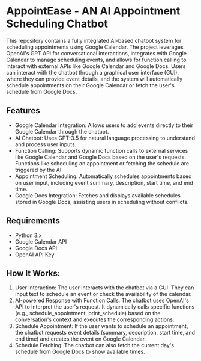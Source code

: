 # AppointEase - AN AI Appointment Scheduling Chatbot

This repository contains a fully integrated AI-based chatbot system for scheduling appointments using Google Calendar. The project leverages OpenAI's GPT API for conversational interactions, integrates with Google Calendar to manage scheduling events, and allows for function calling to interact with external APIs like Google Calendar and Google Docs. Users can interact with the chatbot through a graphical user interface (GUI), where they can provide event details, and the system will automatically schedule appointments on their Google Calendar or fetch the user's schedule from Google Docs.

## Features
- Google Calendar Integration: Allows users to add events directly to their Google Calendar through the chatbot.
- AI Chatbot: Uses GPT-3.5 for natural language processing to understand and process user inputs.
- Function Calling: Supports dynamic function calls to external services like Google Calendar and Google Docs based on the user's requests. Functions like scheduling an appointment or fetching the schedule are triggered by the AI.
- Appointment Scheduling: Automatically schedules appointments based on user input, including event summary, description, start time, and end time.
- Google Docs Integration: Fetches and displays available schedules stored in Google Docs, assisting users in scheduling without conflicts.

## Requirements
- Python 3.x
- Google Calendar API
- Google Docs API
- OpenAI API Key

## How It Works:
1. User Interaction: The user interacts with the chatbot via a GUI. They can input text to schedule an event or check the availability of the calendar.
2. AI-powered Response with Function Calls: The chatbot uses OpenAI's API to interpret the user's request. It dynamically calls specific functions (e.g., schedule_appointment, print_schedule) based on the conversation's context and executes the corresponding actions.
3. Schedule Appointment: If the user wants to schedule an appointment, the chatbot requests event details (summary, description, start time, and end time) and creates the event on Google Calendar.
4. Schedule Fetching: The chatbot can also fetch the current day's schedule from Google Docs to show available times.

